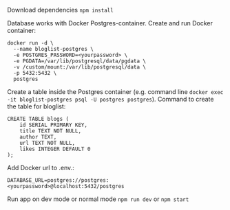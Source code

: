 Download dependencies
`npm install`

Database works with Docker Postgres-container.
Create and run Docker container:
```
docker run -d \
  --name bloglist-postgres \
  -e POSTGRES_PASSWORD=<yourpassword> \
  -e PGDATA=/var/lib/postgresql/data/pgdata \
  -v /custom/mount:/var/lib/postgresql/data \
  -p 5432:5432 \
  postgres
  ```
Create a table inside the Postgres container (e.g. command line `docker exec -it bloglist-postgres psql -U postgres postgres`).
Command to create the table for bloglist:
```
CREATE TABLE blogs (
    id SERIAL PRIMARY KEY,
    title TEXT NOT NULL,
    author TEXT,
    url TEXT NOT NULL,
    likes INTEGER DEFAULT 0
);
```

  Add Docker url to .env.:
  ```
  DATABASE_URL=postgres://postgres:<yourpassword>@localhost:5432/postgres
  ```

Run app on dev mode or normal mode
`npm run dev` or `npm start`
